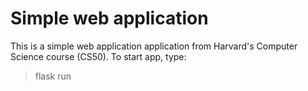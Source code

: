 # Simple web application

This is a simple web application application from Harvard's Computer Science course (CS50).
To start app, type:
>flask run
